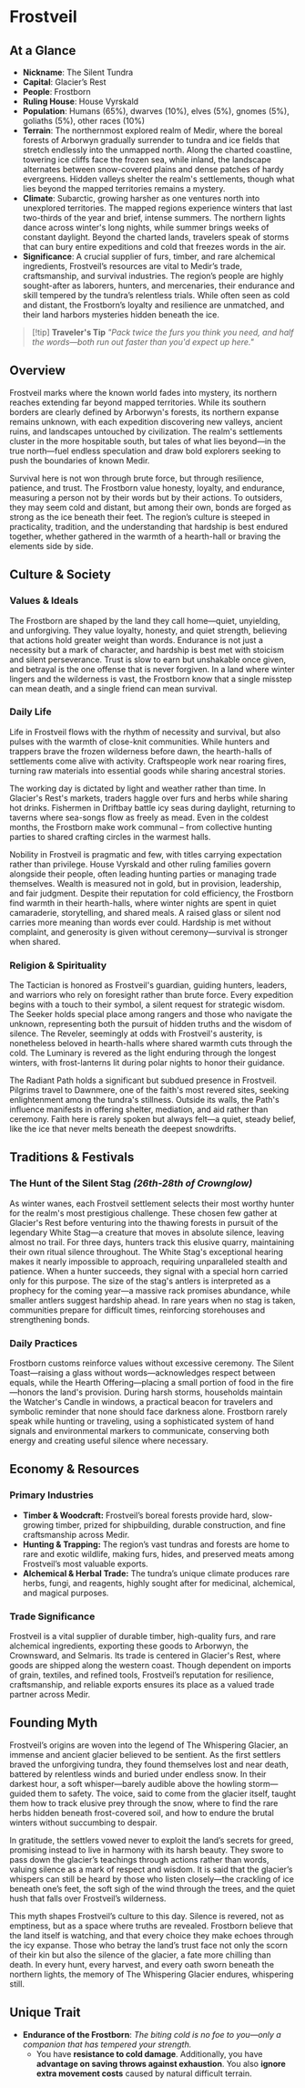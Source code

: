# **Frostveil**

## **At a Glance**

- **Nickname**: The Silent Tundra
- **Capital**: Glacier’s Rest
- **People**: Frostborn
- **Ruling House**: House Vyrskald
- **Population**: Humans (65%), dwarves (10%), elves (5%), gnomes (5%), goliaths (5%), other races (10%)
- **Terrain**: The northernmost explored realm of Medir, where the boreal forests of Arborwyn gradually surrender to tundra and ice fields that stretch endlessly into the unmapped north. Along the charted coastline, towering ice cliffs face the frozen sea, while inland, the landscape alternates between snow-covered plains and dense patches of hardy evergreens. Hidden valleys shelter the realm's settlements, though what lies beyond the mapped territories remains a mystery.
- **Climate**: Subarctic, growing harsher as one ventures north into unexplored territories. The mapped regions experience winters that last two-thirds of the year and brief, intense summers. The northern lights dance across winter's long nights, while summer brings weeks of constant daylight. Beyond the charted lands, travelers speak of storms that can bury entire expeditions and cold that freezes words in the air.
- **Significance**: A crucial supplier of furs, timber, and rare alchemical ingredients, Frostveil’s resources are vital to Medir’s trade, craftsmanship, and survival industries. The region’s people are highly sought-after as laborers, hunters, and mercenaries, their endurance and skill tempered by the tundra’s relentless trials. While often seen as cold and distant, the Frostborn’s loyalty and resilience are unmatched, and their land harbors mysteries hidden beneath the ice.

> [!tip] **Traveler's Tip**
> *"Pack twice the furs you think you need, and half the words—both run out faster than you'd expect up here."*

## **Overview**

Frostveil marks where the known world fades into mystery, its northern reaches extending far beyond mapped territories. While its southern borders are clearly defined by Arborwyn's forests, its northern expanse remains unknown, with each expedition discovering new valleys, ancient ruins, and landscapes untouched by civilization. The realm's settlements cluster in the more hospitable south, but tales of what lies beyond—in the true north—fuel endless speculation and draw bold explorers seeking to push the boundaries of known Medir.

Survival here is not won through brute force, but through resilience, patience, and trust. The Frostborn value honesty, loyalty, and endurance, measuring a person not by their words but by their actions. To outsiders, they may seem cold and distant, but among their own, bonds are forged as strong as the ice beneath their feet. The region’s culture is steeped in practicality, tradition, and the understanding that hardship is best endured together, whether gathered in the warmth of a hearth-hall or braving the elements side by side.

## **Culture & Society**

### **Values & Ideals**

The Frostborn are shaped by the land they call home—quiet, unyielding, and unforgiving. They value loyalty, honesty, and quiet strength, believing that actions hold greater weight than words. Endurance is not just a necessity but a mark of character, and hardship is best met with stoicism and silent perseverance. Trust is slow to earn but unshakable once given, and betrayal is the one offense that is never forgiven. In a land where winter lingers and the wilderness is vast, the Frostborn know that a single misstep can mean death, and a single friend can mean survival.

### **Daily Life**

Life in Frostveil flows with the rhythm of necessity and survival, but also pulses with the warmth of close-knit communities. While hunters and trappers brave the frozen wilderness before dawn, the hearth-halls of settlements come alive with activity. Craftspeople work near roaring fires, turning raw materials into essential goods while sharing ancestral stories.

The working day is dictated by light and weather rather than time. In Glacier's Rest's markets, traders haggle over furs and herbs while sharing hot drinks. Fishermen in Driftbay battle icy seas during daylight, returning to taverns where sea-songs flow as freely as mead. Even in the coldest months, the Frostborn make work communal – from collective hunting parties to shared crafting circles in the warmest halls.

Nobility in Frostveil is pragmatic and few, with titles carrying expectation rather than privilege. House Vyrskald and other ruling families govern alongside their people, often leading hunting parties or managing trade themselves. Wealth is measured not in gold, but in provision, leadership, and fair judgment. Despite their reputation for cold efficiency, the Frostborn find warmth in their hearth-halls, where winter nights are spent in quiet camaraderie, storytelling, and shared meals. A raised glass or silent nod carries more meaning than words ever could. Hardship is met without complaint, and generosity is given without ceremony—survival is stronger when shared.

### **Religion & Spirituality**

The Tactician is honored as Frostveil's guardian, guiding hunters, leaders, and warriors who rely on foresight rather than brute force. Every expedition begins with a touch to their symbol, a silent request for strategic wisdom. The Seeker holds special place among rangers and those who navigate the unknown, representing both the pursuit of hidden truths and the wisdom of silence. The Reveler, seemingly at odds with Frostveil's austerity, is nonetheless beloved in hearth-halls where shared warmth cuts through the cold. The Luminary is revered as the light enduring through the longest winters, with frost-lanterns lit during polar nights to honor their guidance.

The Radiant Path holds a significant but subdued presence in Frostveil. Pilgrims travel to Dawnmere, one of the faith's most revered sites, seeking enlightenment among the tundra's stillness. Outside its walls, the Path's influence manifests in offering shelter, mediation, and aid rather than ceremony. Faith here is rarely spoken but always felt—a quiet, steady belief, like the ice that never melts beneath the deepest snowdrifts.

## **Traditions & Festivals**

### **The Hunt of the Silent Stag** _**(26th-28th of Crownglow)**_

As winter wanes, each Frostveil settlement selects their most worthy hunter for the realm's most prestigious challenge. These chosen few gather at Glacier's Rest before venturing into the thawing forests in pursuit of the legendary White Stag—a creature that moves in absolute silence, leaving almost no trail. For three days, hunters track this elusive quarry, maintaining their own ritual silence throughout. The White Stag's exceptional hearing makes it nearly impossible to approach, requiring unparalleled stealth and patience. When a hunter succeeds, they signal with a special horn carried only for this purpose. The size of the stag's antlers is interpreted as a prophecy for the coming year—a massive rack promises abundance, while smaller antlers suggest hardship ahead. In rare years when no stag is taken, communities prepare for difficult times, reinforcing storehouses and strengthening bonds.

### **Daily Practices**

Frostborn customs reinforce values without excessive ceremony. The Silent Toast—raising a glass without words—acknowledges respect between equals, while the Hearth Offering—placing a small portion of food in the fire—honors the land's provision. During harsh storms, households maintain the Watcher's Candle in windows, a practical beacon for travelers and symbolic reminder that none should face darkness alone. Frostborn rarely speak while hunting or traveling, using a sophisticated system of hand signals and environmental markers to communicate, conserving both energy and creating useful silence where necessary.

## **Economy & Resources**

### **Primary Industries**

- **Timber & Woodcraft:** Frostveil’s boreal forests provide hard, slow-growing timber, prized for shipbuilding, durable construction, and fine craftsmanship across Medir.
- **Hunting & Trapping:** The region’s vast tundras and forests are home to rare and exotic wildlife, making furs, hides, and preserved meats among Frostveil’s most valuable exports.
- **Alchemical & Herbal Trade:** The tundra’s unique climate produces rare herbs, fungi, and reagents, highly sought after for medicinal, alchemical, and magical purposes.

### **Trade Significance**

Frostveil is a vital supplier of durable timber, high-quality furs, and rare alchemical ingredients, exporting these goods to Arborwyn, the Crownsward, and Selmaris. Its trade is centered in Glacier's Rest, where goods are shipped along the western coast. Though dependent on imports of grain, textiles, and refined tools, Frostveil’s reputation for resilience, craftsmanship, and reliable exports ensures its place as a valued trade partner across Medir.

## **Founding Myth**

Frostveil’s origins are woven into the legend of The Whispering Glacier, an immense and ancient glacier believed to be sentient. As the first settlers braved the unforgiving tundra, they found themselves lost and near death, battered by relentless winds and buried under endless snow. In their darkest hour, a soft whisper—barely audible above the howling storm—guided them to safety. The voice, said to come from the glacier itself, taught them how to track elusive prey through the snow, where to find the rare herbs hidden beneath frost-covered soil, and how to endure the brutal winters without succumbing to despair.

In gratitude, the settlers vowed never to exploit the land’s secrets for greed, promising instead to live in harmony with its harsh beauty. They swore to pass down the glacier’s teachings through actions rather than words, valuing silence as a mark of respect and wisdom. It is said that the glacier’s whispers can still be heard by those who listen closely—the crackling of ice beneath one’s feet, the soft sigh of the wind through the trees, and the quiet hush that falls over Frostveil’s wilderness.

This myth shapes Frostveil’s culture to this day. Silence is revered, not as emptiness, but as a space where truths are revealed. Frostborn believe that the land itself is watching, and that every choice they make echoes through the icy expanse. Those who betray the land’s trust face not only the scorn of their kin but also the silence of the glacier, a fate more chilling than death. In every hunt, every harvest, and every oath sworn beneath the northern lights, the memory of The Whispering Glacier endures, whispering still.

## **Unique Trait**

- **Endurance of the Frostborn**: *The biting cold is no foe to you—only a companion that has tempered your strength.*
	- You have **resistance to cold damage**. Additionally, you have **advantage on saving throws against exhaustion**. You also **ignore extra movement costs** caused by natural difficult terrain.